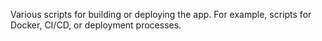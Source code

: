 Various scripts for building or deploying the app. For example, scripts for Docker, CI/CD, or deployment processes.
